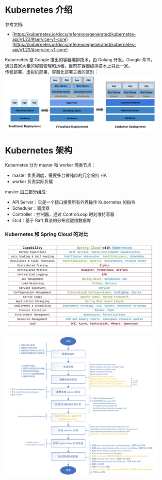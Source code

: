 
# Kubernetes 介绍
参考文档:

- [https://kubernetes.io/docs/reference/generated/kubernetes-api/v1.23/#service-v1-core](https://kubernetes.io/docs/reference/generated/kubernetes-api/v1.23/#service-v1-core)

Kubernetes 是 Google 推出的容器编排技术，由 Golang 开发。Google 背书，通过自家大量的容器管理和运维，目前在容器编排技术上只此一家。<br />传统部署、虚拟机部署、容器化部署三者的区别：<br />![](./../assets/1658306431889-3842a32a-6c54-4190-a244-6459419ec94b.svg)

# Kubernetes 架构
Kubernetes 分为 master 和 worker 两类节点：

- master 负责调度，需要多台做纯粹的冗余保持 HA
- worker 负责实际负载

master 由三部分组成:

- API Server：它是一个接口接受所有外界操作 Kubernetes 的指令
- Scheduler：调度器
- Controller：控制器，通过 ControlLoop 时刻维持容器
- Etcd：基于 Raft 算法的分布式键值数据库


### Kubernetes 和 Spring Cloud 的对比

![image.png](./../assets/1646906397611-efb9adb3-5892-405d-8cf6-45eb664ef8d7.png)

![0d0eadfee1e6506472c6340aa044921.jpg](./../assets/1666593519943-b9e0238b-970c-4205-92af-6a607e6e1690.jpeg)

# 
